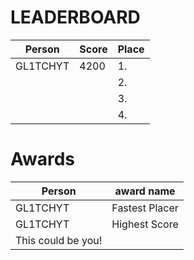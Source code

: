 # LEADERBOARD

| Person   | Score | Place |
|----------|-------|-------|
| GL1TCHYT | 4200  | 1.    |
|          |       | 2.    |
|          |       | 3.    |
|          |       | 4.    |

# Awards

| Person          | award name     |
|-----------------|----------------|
| GL1TCHYT        | Fastest Placer |
| GL1TCHYT        | Highest Score  |
| This could be you! |                |
